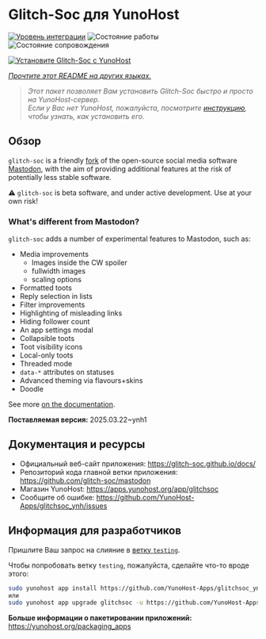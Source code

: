 <!--
Важно: этот README был автоматически сгенерирован <https://github.com/YunoHost/apps/tree/master/tools/readme_generator>
Он НЕ ДОЛЖЕН редактироваться вручную.
-->

# Glitch-Soc для YunoHost

[![Уровень интеграции](https://apps.yunohost.org/badge/integration/glitchsoc)](https://ci-apps.yunohost.org/ci/apps/glitchsoc/)
![Состояние работы](https://apps.yunohost.org/badge/state/glitchsoc)
![Состояние сопровождения](https://apps.yunohost.org/badge/maintained/glitchsoc)

[![Установите Glitch-Soc с YunoHost](https://install-app.yunohost.org/install-with-yunohost.svg)](https://install-app.yunohost.org/?app=glitchsoc)

*[Прочтите этот README на других языках.](./ALL_README.md)*

> *Этот пакет позволяет Вам установить Glitch-Soc быстро и просто на YunoHost-сервер.*  
> *Если у Вас нет YunoHost, пожалуйста, посмотрите [инструкцию](https://yunohost.org/install), чтобы узнать, как установить его.*

## Обзор

`glitch-soc` is a friendly [fork](https://en.wikipedia.org/wiki/Fork_(software_development)) of the open-source social media software [Mastodon](https://joinmastodon.org/), with the aim of providing additional features at the risk of potentially less stable software.

⚠️ `glitch-soc` is beta software, and under active development. Use at your own risk!

###  What's different from Mastodon?

`glitch-soc` adds a number of experimental features to Mastodon, such as:

- Media improvements
  - Images inside the CW spoiler
  - fullwidth images
  - scaling options
- Formatted toots
- Reply selection in lists
- Filter improvements
- Highlighting of misleading links
- Hiding follower count
- An app settings modal
- Collapsible toots
- Toot visibility icons
- Local-only toots
- Threaded mode
- `data-*` attributes on statuses
- Advanced theming via flavours+skins
- Doodle

See more [on the documentation](https://glitch-soc.github.io/docs/).


**Поставляемая версия:** 2025.03.22~ynh1
## Документация и ресурсы

- Официальный веб-сайт приложения: <https://glitch-soc.github.io/docs/>
- Репозиторий кода главной ветки приложения: <https://github.com/glitch-soc/mastodon>
- Магазин YunoHost: <https://apps.yunohost.org/app/glitchsoc>
- Сообщите об ошибке: <https://github.com/YunoHost-Apps/glitchsoc_ynh/issues>

## Информация для разработчиков

Пришлите Ваш запрос на слияние в [ветку `testing`](https://github.com/YunoHost-Apps/glitchsoc_ynh/tree/testing).

Чтобы попробовать ветку `testing`, пожалуйста, сделайте что-то вроде этого:

```bash
sudo yunohost app install https://github.com/YunoHost-Apps/glitchsoc_ynh/tree/testing --debug
или
sudo yunohost app upgrade glitchsoc -u https://github.com/YunoHost-Apps/glitchsoc_ynh/tree/testing --debug
```

**Больше информации о пакетировании приложений:** <https://yunohost.org/packaging_apps>
